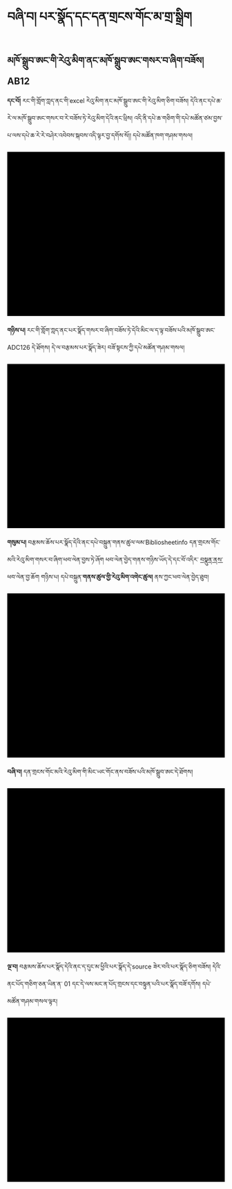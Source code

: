 # བཞི་བ། པར་སྣོད་དང་དན་གྲངས་གོང་མ་གྲ་སྒྲིག
##  མཁོ་སྒྲུབ་ཨང་གི་རེའུ་མིག་ནང་མཁོ་སྒྲུབ་ཨང་གསར་བ་ཞིག་བཟོས། AB12

**དང་བོ།** རང་གི་གློག་ཀླད་ནང་གི་excel རེའུ་མིག་ནང་མཁོ་སྒྲུབ་ཨང་གི་རེའུ་མིག་ཅིག་བཟོས། དེའི་ནང་དཔེ་ཆ་རེ་ལ་མཁོ་སྒྲུབ་ཨང་གསར་བ་རེ་བཟོས་ཏེ་རེའུ་མིག་དེའི་ནང་ཕྲིས། འདི་ནི་དཔེ་ཆ་གཅིག་གི་དཔེ་མཚོན་ཙམ་བྱས་པ་ལས་དཔེ་ཆ་རེ་རེ་བཤེར་འབེབས་སྐབས་འདི་ལྟར་བྱ་དགོས་སོ།། དཔེ་མཚོན་ཁག་གཤམ་གསལ།

<img src="https://github.com/buda-base/budax/blob/master/howtoguides/DIG05/images/001.gif" height="380" width="600" >

**གཉིས་པ།** རང་གི་གློག་ཀླད་ནང་པར་སྣོད་གསར་བ་ཞིག་བཟོས་ཏེ་དེའི་མིང་ལ་ད་ལྟ་བཟོས་པའི་མཁོ་སྒྲུབ་ཨང་ ADC126 དེ་ཐོགས། དེ་ལ་བརྩམས་པར་སྣོད་ཟེར། བཟོ་སྟངས་ཀྱི་དཔེ་མཚོན་གཤམ་གསལ།

<img src="https://github.com/buda-base/budax/blob/master/howtoguides/DIG05/images/002.gif" height="380" width="600" >

**གསུམ་པ།** བརྩམས་ཆོས་པར་སྣོད་དེའི་ནང་དཔེ་བསྐྲུན་གནས་ཚུལ་ལམ་Bibliosheetinfo དན་གྲངས་གོང་མའི་རེའུ་མིག་གསར་བ་ཞིག་ཕབ་ལེན་བྱས་ཏེ་ཞོག ཕབ་ལེན་བྱེད་གནས་གཉིས་ཡོད་དེ་དང་བོ་འདིར་ [བསྣུན་ནས་](https://github.com/BuddhistDigitalResourceCenter/digitization-guidelines/files/1966535/ALA0000.xlsx) ཕབ་ལེན་བྱ་ཆོག གཉིས་པ། དཔེ་བསྐྲུན་**གནས་ཚུལ་གྱི་རེའུ་མིག་འགེང་ཚུལ།** ནས་ཀྱང་ཕབ་ལེན་བྱེད་ཐུབ།

<img src="https://github.com/buda-base/budax/blob/master/howtoguides/DIG05/images/003.gif" height="380" width="600" >

**བཞི་བ།** དན་གྲངས་གོང་མའི་རེའུ་མིག་གི་མིང་ཡང་གོང་ནས་བཟོས་པའི་མཁོ་སྒྲུབ་ཨང་དེ་ཐོགས། 

<img src="https://github.com/buda-base/budax/blob/master/howtoguides/DIG05/images/004.gif" height="380" width="600" >

**ལྔ་བ།** བརྩམས་ཆོས་པར་སྣོད་དེའི་ནང་ད་དུང་མ་ཕྱིའི་པར་སྣོད་དེ་source ཟེར་བའི་པར་སྣོད་ཅིག་བཟོས། དེའི་ནང་པོད་གཅིག་ཅན་ཡིན་ན་ 01 དང་དེ་ལས་མང་ན་པོད་གྲངས་དང་བསྟུན་པའི་པར་སྣོད་བཟོ་དགོས། དཔེ་མཚོན་གཤམ་གསལ་ལྟར།

<img src="https://github.com/buda-base/budax/blob/master/howtoguides/DIG05/images/005.gif" height="380" width="600" >
